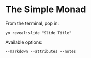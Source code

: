 
# The Simple Monad

From the terminal, pop in:

  ```yo reveal:slide "Slide Title"```

Available options:

 ```--markdown --attributes --notes```
